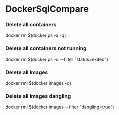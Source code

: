 # DockerSqlCompare

### Delete all containers
docker rm $(docker ps -a -q)
### Delete all containers not running
docker rm $(docker ps -q --filter "status=exited")

### Delete all images 
docker rmi $(docker images -q)
### Delete all images dangling
docker rmi $(docker images --filter "dangling=true")



